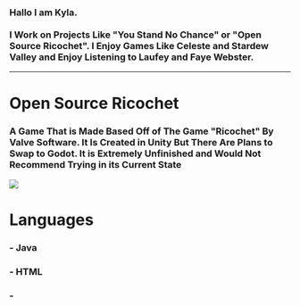 ### Hallo I am Kyla.<br><br>I Work on Projects Like "You Stand No Chance" or "Open Source Ricochet". I Enjoy Games Like Celeste and Stardew Valley and Enjoy Listening to Laufey and Faye Webster.
---
# Open Source Ricochet

### A Game That is Made Based Off of The Game "Ricochet" By Valve Software. It Is Created in Unity But There Are Plans to Swap to Godot. It is Extremely Unfinished and Would Not Recommend Trying in its Current State

<img src="https://i.postimg.cc/MpmjGFJB/2024-03-23-09-48-59.gif">


# Languages
### - Java
### - HTML
### - 
###